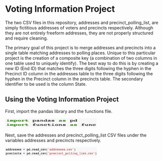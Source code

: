 # Voting Information Project
The two CSV files in this repository, addresses and precinct_polling_list, are simply fictitious addresses of voters and precincts respectively.  Although they are not entirely freeform addresses, they are not properly structured and require cleaning.

The primary goal of this project is to merge addresses and precincts into a single table matching addresses to polling places.  Unique to this particular project is the creation of a composite key (a combination of two columns in one table used to uniquely identify).  The best way to do this is by creating a new ID (End ID) that matches the three digits following the hyphen in the Precinct ID column in the addresses table to the three digits following the hyphen in the Precinct column in the precincts table.  The secondary identifier to be used is the column State.

## Using the Voting Information Project
First, import the pandas library and the functions file.

<img src="images/Screen Shot 2019-12-30 at 10.45.49 PM.png" width="300" height="30">

Next, save the addresses and precinct_polling_list CSV files under the variables addresses and precincts respectively.

<img src="images/Screen Shot 2019-12-30 at 10.46.08 PM.png" width="300" height="30">

